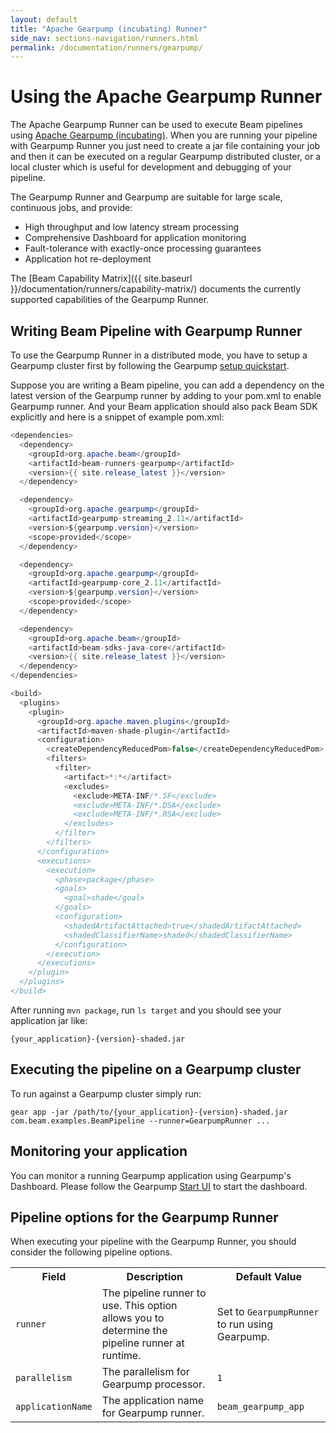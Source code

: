 ```yaml
---
layout: default
title: "Apache Gearpump (incubating) Runner"
side_nav: sections-navigation/runners.html
permalink: /documentation/runners/gearpump/
---
```

# Using the Apache Gearpump Runner

The Apache Gearpump Runner can be used to execute Beam pipelines using [Apache Gearpump (incubating)](https://gearpump.apache.org).
When you are running your pipeline with Gearpump Runner you just need to create a jar file containing your job and then it can be executed on a regular Gearpump distributed cluster, or a local cluster which is useful for development and debugging of your pipeline.

The Gearpump Runner and Gearpump are suitable for large scale, continuous jobs, and provide:

* High throughput and low latency stream processing
* Comprehensive Dashboard for application monitoring
* Fault-tolerance with exactly-once processing guarantees
* Application hot re-deployment

The [Beam Capability Matrix]({{ site.baseurl }}/documentation/runners/capability-matrix/) documents the currently supported capabilities of the Gearpump Runner.

## Writing Beam Pipeline with Gearpump Runner
To use the Gearpump Runner in a distributed mode, you have to setup a Gearpump cluster first by following the Gearpump [setup quickstart](http://gearpump.apache.org/releases/latest/deployment/deployment-standalone/index.html).

Suppose you are writing a Beam pipeline, you can add a dependency on the latest version of the Gearpump runner by adding to your pom.xml to enable Gearpump runner.
And your Beam application should also pack Beam SDK explicitly and here is a snippet of example pom.xml:
```java
<dependencies>
  <dependency>
    <groupId>org.apache.beam</groupId>
    <artifactId>beam-runners-gearpump</artifactId>
    <version>{{ site.release_latest }}</version>
  </dependency>

  <dependency>
    <groupId>org.apache.gearpump</groupId>
    <artifactId>gearpump-streaming_2.11</artifactId>
    <version>${gearpump.version}</version>
    <scope>provided</scope>
  </dependency>

  <dependency>
    <groupId>org.apache.gearpump</groupId>
    <artifactId>gearpump-core_2.11</artifactId>
    <version>${gearpump.version}</version>
    <scope>provided</scope>
  </dependency>

  <dependency>
    <groupId>org.apache.beam</groupId>
    <artifactId>beam-sdks-java-core</artifactId>
    <version>{{ site.release_latest }}</version>
  </dependency>
</dependencies>

<build>
  <plugins>
    <plugin>
      <groupId>org.apache.maven.plugins</groupId>
      <artifactId>maven-shade-plugin</artifactId>
      <configuration>
        <createDependencyReducedPom>false</createDependencyReducedPom>
        <filters>
          <filter>
            <artifact>*:*</artifact>
            <excludes>
              <exclude>META-INF/*.SF</exclude>
              <exclude>META-INF/*.DSA</exclude>
              <exclude>META-INF/*.RSA</exclude>
            </excludes>
          </filter>
        </filters>
      </configuration>
      <executions>
        <execution>
          <phase>package</phase>
          <goals>
            <goal>shade</goal>
          </goals>
          <configuration>
            <shadedArtifactAttached>true</shadedArtifactAttached>
            <shadedClassifierName>shaded</shadedClassifierName>
          </configuration>
        </execution>
      </executions>
    </plugin>
  </plugins>
</build>
```

After running <code>mvn package</code>, run <code>ls target</code> and you should see your application jar like:
```
{your_application}-{version}-shaded.jar
```

## Executing the pipeline on a Gearpump cluster
To run against a Gearpump cluster simply run:
```
gear app -jar /path/to/{your_application}-{version}-shaded.jar com.beam.examples.BeamPipeline --runner=GearpumpRunner ...
```

## Monitoring your application
You can monitor a running Gearpump application using Gearpump's Dashboard. Please follow the Gearpump [Start UI](http://gearpump.apache.org/releases/latest/deployment/deployment-standalone/index.html#start-ui) to start the dashboard.

## Pipeline options for the Gearpump Runner

When executing your pipeline with the Gearpump Runner, you should consider the following pipeline options.

<table class="table table-bordered">
<tr>
  <th>Field</th>
  <th>Description</th>
  <th>Default Value</th>
</tr>
<tr>
  <td><code>runner</code></td>
  <td>The pipeline runner to use. This option allows you to determine the pipeline runner at runtime.</td>
  <td>Set to <code>GearpumpRunner</code> to run using Gearpump.</td>
</tr>
<tr>
  <td><code>parallelism</code></td>
  <td>The parallelism for Gearpump processor.</td>
  <td><code>1</code></td>
</tr>
<tr>
  <td><code>applicationName</code></td>
  <td>The application name for Gearpump runner.</td>
  <td><code>beam_gearpump_app</code></td>
</tr>
</table>
